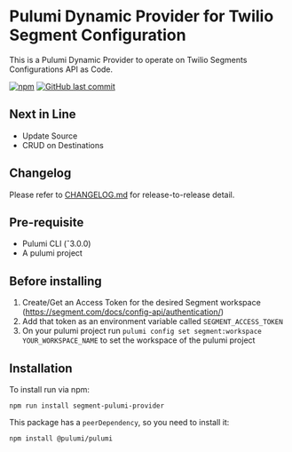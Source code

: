 # Pulumi Dynamic Provider for Twilio Segment Configuration

This is a Pulumi Dynamic Provider to operate on Twilio Segments Configurations API as Code.

[![npm](https://img.shields.io/npm/v/segment-pulumi-provider.svg?label=Version)](https://www.npmjs.com/package/segment-pulumi-provider)
[![GitHub last commit](https://img.shields.io/github/last-commit/thedevcaptain/segment-pulumi-provider.svg)](https://github.com/PirataFrancis/segment-pulumi-provider/commits/main)

## Next in Line
- Update Source
- CRUD on Destinations

## Changelog

Please refer to [CHANGELOG.md](https://github.com/thedevcaptain/interfejs/blob/master/CHANGELOG.md) for release-to-release detail.

## Pre-requisite
- Pulumi CLI (ˆ3.0.0)
- A pulumi project

## Before installing

1) Create/Get an Access Token for the desired Segment workspace (https://segment.com/docs/config-api/authentication/)
2) Add that token as an environment variable called `SEGMENT_ACCESS_TOKEN`
3) On your pulumi project run `pulumi config set segment:workspace YOUR_WORKSPACE_NAME` to set the workspace of the pulumi project

## Installation
To install run via npm: 
```
npm run install segment-pulumi-provider
```

This package has a `peerDependency`, so you need to install it:
```
npm install @pulumi/pulumi
```